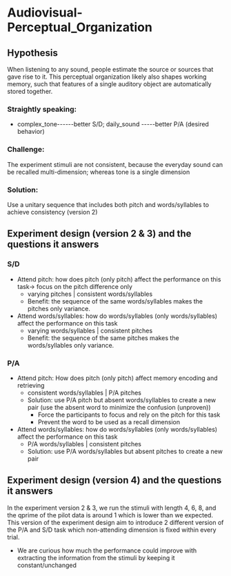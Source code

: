 # Audiovisual-Perceptual_Organization

## Hypothesis
When listening to any sound, people estimate the source or sources that gave rise to it. This perceptual organization likely also shapes working memory, such that features of a single auditory object are automatically stored together. 

### Straightly speaking: 
- complex_tone------better S/D;  daily_sound -----better P/A (desired behavior)

### Challenge: 
The experiment stimuli are not consistent, because the everyday sound can be recalled multi-dimension; whereas tone is a single dimension

### Solution: 
Use a unitary sequence that includes both pitch and words/syllables to achieve consistency (version 2)

## Experiment design (version 2 & 3) and the questions it answers 

### S/D 
- Attend pitch: how does pitch (only pitch) affect the performance on this task-> focus on the pitch difference only
    - varying pitches | consistent words/syllables
    - Benefit: the sequence of the same words/syllables makes the pitches only variance.
- Attend words/syllables: how do words/syllables (only words/syllables) affect the performance on this task
    - varying words/syllables | consistent pitches
    - Benefit: the sequence of the same pitches makes the words/syllables only variance.

### P/A
- Attend pitch: How does pitch (only pitch) affect memory encoding and retrieving 
    - consistent words/syllables | P/A pitches
    - Solution: use P/A pitch but absent words/syllables to create a new pair (use the absent word to minimize the confusion (unproven))
        - Force the participants to focus and rely on the pitch for this task
        - Prevent the word to be used as a recall dimension
- Attend words/syllables: how do words/syllables (only words/syllables) affect the performance on this task
    - P/A words/syllables | consistent pitches
    - Solution: use P/A words/syllables but absent pitches to create a new pair 

## Experiment design (version 4) and the questions it answers 
In the experiment version 2 & 3, we run the stimuli with length 4, 6, 8, and the qprime of the pilot data is around 1 which is lower than we expected. This version of the experiment design aim to introduce 2 different version of the P/A and S/D task which non-attending dimension is fixed within every trial. 
- We are curious how much the performance could improve with extracting the information from the stimuli by keeping it constant/unchanged
